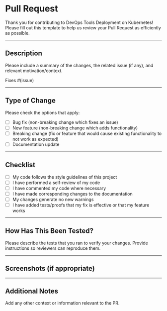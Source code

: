 # Pull Request

Thank you for contributing to DevOps Tools Deployment on Kubernetes!  
Please fill out this template to help us review your Pull Request as efficiently as possible.

---

## Description

Please include a summary of the changes, the related issue (if any), and relevant motivation/context.

Fixes #(issue)

---

## Type of Change

Please check the options that apply:
- [ ] Bug fix (non-breaking change which fixes an issue)
- [ ] New feature (non-breaking change which adds functionality)
- [ ] Breaking change (fix or feature that would cause existing functionality to not work as expected)
- [ ] Documentation update

---

## Checklist

- [ ] My code follows the style guidelines of this project
- [ ] I have performed a self-review of my code
- [ ] I have commented my code where necessary
- [ ] I have made corresponding changes to the documentation
- [ ] My changes generate no new warnings
- [ ] I have added tests/proofs that my fix is effective or that my feature works

---

## How Has This Been Tested?

Please describe the tests that you ran to verify your changes. Provide instructions so reviewers can reproduce them.

---

## Screenshots (if appropriate)

---

## Additional Notes

Add any other context or information relevant to the PR.

